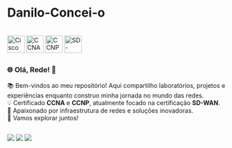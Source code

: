 # Danilo-Concei-o
<div style="display: inline_block"><br>
  <img align="center" alt="Cisco" height="40" width="40" src="https://upload.wikimedia.org/wikipedia/commons/4/4a/Cisco_logo.svg">
  <img align="center" alt="CCNA" height="40" width="40" src="https://cdn-icons-png.flaticon.com/512/2910/2910778.png">
  <img align="center" alt="CCNP" height="40" width="40" src="https://cdn-icons-png.flaticon.com/512/2910/2910773.png">
  <img align="center" alt="SD-WAN" height="40" width="40" src="https://cdn-icons-png.flaticon.com/512/2910/2910784.png">
</div>
  
##

<div>
  <h3>🌐 Olá, Rede! 👋</h3>
  <p>
    📚 Bem-vindos ao meu repositório! Aqui compartilho laboratórios, projetos e experiências enquanto construo minha jornada no mundo das redes.<br>
    💡 Certificado <b>CCNA</b> e <b>CCNP</b>, atualmente focado na certificação <b>SD-WAN</b>.<br>
    🌟 Apaixonado por infraestrutura de redes e soluções inovadoras.<br>
    🚀 Vamos explorar juntos!
  </p>
</div>
  
##

<div>
  <a href="https://www.linkedin.com/in/danilo-conceição" target="_blank"><img src="https://img.shields.io/badge/-LinkedIn-%230077B5?style=for-the-badge&logo=linkedin&logoColor=white" target="_blank"></a>
  <a href = "mailto:https://mail.google.com/mail/u/0/?tab=rm&ogbl#inbox"><img src="https://img.shields.io/badge/-Gmail-%23333?style=for-the-badge&logo=gmail&logoColor=white" target="_blank"></a>
  <a href="https://github.com/SEU_USUARIO" target="_blank"><img src="https://img.shields.io/badge/GitHub-181717?style=for-the-badge&logo=github&logoColor=white" target="_blank"></a>
</div>

